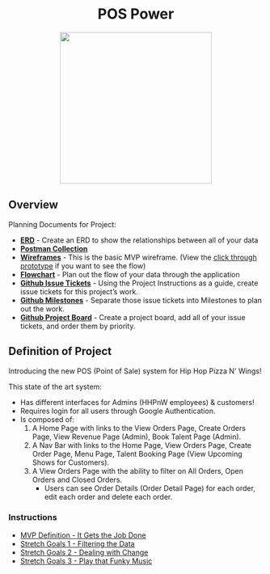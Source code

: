 <div style="text-align:center">
<h1>POS Power</h1>

<image src="./instructions/hhpw-record.png" style="height:300px;"></image></div>

## Overview

Planning Documents for Project:

* **[ERD](https://dbdiagram.io/d/62a7c7409921fe2a96f9b983)** - Create an ERD to show the relationships between all of  your data
* **[Postman Collection](https://go.postman.co/workspace/POS-POWER~f2be894b-e001-4cab-a02a-7ea1eefd26a1/collection/20353056-902a4d8f-c9aa-4626-895e-f6093c3a44fd?action=share&creator=21027593)**
* **[Wireframes](https://www.figma.com/file/4y3EZddALuBR3ouSEM57Np/MVP?node-id=0%3A1)** - This is the basic MVP wireframe. (View the [click through prototype](https://www.figma.com/proto/4y3EZddALuBR3ouSEM57Np/MVP?scaling=scale-down&page-id=0%3A1&starting-point-node-id=2%3A2) if you want to see the flow)
* **[Flowchart](https://www.figma.com/file/RmegeX2jpdgU0Z1bQk7xRh/Wings%2FPizza-Flowchart?node-id=0%3A1)** - Plan out the flow of your data through the application
* **[Github Issue Tickets](https://github.com/nss-evening-cohort-19/pos-system-pos-power/issues)** - Using the Project Instructions as a guide, create issue tickets for this project’s work.
* **[Github Milestones](https://github.com/nss-evening-cohort-19/pos-system-pos-power/milestones)** - Separate those issue tickets into Milestones to plan out the work.
* **[Github Project Board](https://github.com/nss-evening-cohort-19/pos-system-pos-power/projects/1)** - Create a project board, add all of your issue tickets, and order them by priority.

## Definition of Project

Introducing the new POS (Point of Sale) system for Hip Hop Pizza N' Wings!

This state of the art system:
  - Has different interfaces for Admins (HHPnW employees) & customers!
  - Requires login for all users through Google Authentication.
  - Is composed of:
      1. A Home Page with links to the View Orders Page, Create Orders Page, View Revenue Page (Admin), Book Talent Page (Admin).
      2. A Nav Bar with links to the Home Page, View Orders Page, Create Order Page, Menu Page, Talent Booking Page (View Upcoming Shows for Customers).
      3. A View Orders Page with the ability to filter on All Orders, Open Orders and Closed Orders.
          - Users can see Order Details (Order Detail Page) for each order, edit each order and delete each order.





### Instructions

* [MVP Definition - It Gets the Job Done](./instructions/mvp.md)
* [Stretch Goals 1 - Filtering the Data](./instructions/stretch-1.md)
* [Stretch Goals 2 - Dealing with Change](./instructions/stretch-2.md)
* [Stretch Goals 3 - Play that Funky Music](./instructions/stretch-3.md)
